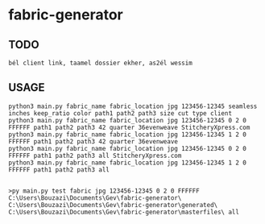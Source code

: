 # fabric-generator

## TODO
    bél client link, taamel dossier ekher, as2él wessim
## USAGE
    python3 main.py fabric_name fabric_location jpg 123456-12345 seamless inches keep_ratio color path1 path2 path3 size cut type client
    python3 main.py fabric_name fabric_location jpg 123456-12345 0 2 0 FFFFFF path1 path2 path3 42 quarter 36evenweave StitcheryXpress.com
    python3 main.py fabric_name fabric_location jpg 123456-12345 1 2 0 FFFFFF path1 path2 path3 42 quarter 36evenweave
    python3 main.py fabric_name fabric_location jpg 123456-12345 0 2 0 FFFFFF path1 path2 path3 all StitcheryXpress.com
    python3 main.py fabric_name fabric_location jpg 123456-12345 1 2 0 FFFFFF path1 path2 path3 all


    >py main.py test fabric jpg 123456-12345 0 2 0 FFFFFF C:\Users\Bouzazi\Documents\Gev\fabric-generator\ C:\Users\Bouzazi\Documents\Gev\fabric-generator\generated\ C:\Users\Bouzazi\Documents\Gev\fabric-generator\masterfiles\ all